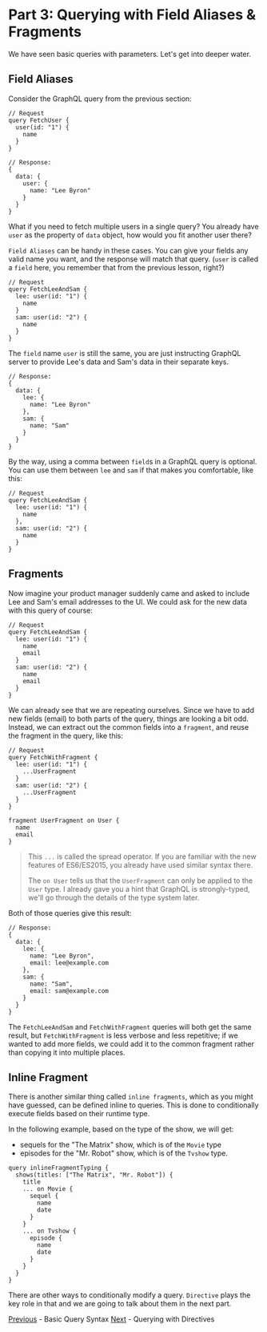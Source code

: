 # Part 3: Querying with Field Aliases & Fragments

We have seen basic queries with parameters. Let's get into deeper water.

## Field Aliases

Consider the GraphQL query from the previous section:

```
// Request
query FetchUser {
  user(id: "1") {
    name
  }
}

// Response:
{
  data: {
    user: {
      name: "Lee Byron"
    }
  }
}
```

What if you need to fetch multiple users in a single query? You already have `user` as the property of `data` object, how would you fit another user there?

`Field Aliases` can be handy in these cases. You can give your fields any valid name you want, and the response will match that query. (`user` is called a `field` here, you remember that from the previous lesson, right?)

```
// Request
query FetchLeeAndSam {
  lee: user(id: "1") {
    name
  }
  sam: user(id: "2") {
    name
  }
}
```

The `field` name `user` is still the same, you are just instructing GraphQL server to provide Lee's data and Sam's data in their separate keys.

```
// Response:
{
  data: {
    lee: {
      name: "Lee Byron"
    },
    sam: {
      name: "Sam"
    }
  }
}
```

By the way, using a comma between `field`s in a GraphQL query is optional. You can use them between `lee` and `sam` if that makes you comfortable, like this:

```
// Request
query FetchLeeAndSam {
  lee: user(id: "1") {
    name
  },
  sam: user(id: "2") {
    name
  }
}
```

## Fragments

Now imagine your product manager suddenly came and asked to include Lee and Sam's email addresses to the UI. We could ask for the new data with this query of course:

```
// Request
query FetchLeeAndSam {
  lee: user(id: "1") {
    name
    email
  }
  sam: user(id: "2") {
    name
    email
  }
}
```

We can already see that we are repeating ourselves. Since we have to add new fields (email) to both parts of the query, things are looking a bit odd. Instead, we can extract out the common fields into a `fragment`, and reuse the fragment in the query, like this:

```
// Request
query FetchWithFragment {
  lee: user(id: "1") {
    ...UserFragment
  }
  sam: user(id: "2") {
    ...UserFragment
  }
}

fragment UserFragment on User {
  name
  email
}

```

> This `...` is called the spread operator. If you are familiar with the new features of ES6/ES2015, you already have used similar syntax there.
>
> The `on User` tells us that the `UserFragment` can only be applied to the `User` type. I already gave you a hint that GraphQL is strongly-typed, we'll go through the details of the type system later.

Both of those queries give this result:

```
// Response:
{
  data: {
    lee: {
      name: "Lee Byron",
      email: lee@example.com
    },
    sam: {
      name: "Sam",
      email: sam@example.com
    }
  }
}
```

The `FetchLeeAndSam` and `FetchWithFragment` queries will both get the same result, but `FetchWithFragment` is less verbose and less repetitive; if we wanted to add more fields, we could add it to the common fragment rather than copying it into multiple places.

## Inline Fragment

There is another similar thing called `inline fragments`, which as you might have guessed, can be defined inline to queries. This is done to conditionally execute fields based on their runtime type.

In the following example, based on the type of the show, we will get:

- sequels for the "The Matrix" show, which is of the `Movie` type
- episodes for the "Mr. Robot" show, which is of the `Tvshow` type.

```
query inlineFragmentTyping {
  shows(titles: ["The Matrix", "Mr. Robot"]) {
    title
    ... on Movie {
      sequel {
        name
        date
      }
    }
    ... on Tvshow {
      episode {
        name
        date
      }
    }
  }
}
```


There are other ways to conditionally modify a query. `Directive` plays the key role in that and we are going to talk about them in the next part.

[Previous](http://google.com) - Basic Query Syntax
[Next](http://google.com) - Querying with Directives
